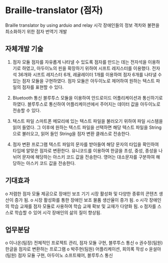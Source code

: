 # Braille-translator (점자)
Braille translator by using arduio and relay
시각 장애인들의 정보 격차와 불편을 최소화하기 위한 점자 번역기 개발


## 자체개발 기술

1) 점자 모듈
점자를 자유롭게 나타낼 수 있도록 점자를 만드는 데는 전자석을 이용하기로 하였고, 아두이노의 핀을 확장하기 위하여 시프트 레지스터를 이용했다. 전자석 36개와 시프트 레지스터 6개, 레귤레이터 1개를 이용하여 점자 6개를 나타낼 수 있는 점자 모듈을 구현하였다. 점자 모듈은 아두이노로 제어하여 원하는 텍스트 파일의 점자를 표현할 수 있다.

  2) Bluetooth 통신
블루투스 모듈을 이용하여 안드로이드 어플리케이션과 통신하기로 하였다. 블루투스로 통신하여 어플리케이션에서 주어지는 데이터 값을 아두이노로 전송할 수 있다.

  3) 텍스트 파일
스마트폰 메모리에 있는 텍스트 파일을 불러오기 위하여 파일 시스템을 읽어 들였다. 그 이후에 원하는 텍스트 파일을 선택하면 해당 텍스트 파일을 String으로 불러오고, 읽어 들인 String을 점자 변환 클래스로 전송한다.
  
  4) 점자 변환 프로그램
텍스트 파일의 문자를 받아들여 해당 문자의 타입을 확인하여 타입에 알맞은 점자로 변환한다. 유니코드를 이용하여 한글을 초성, 중성, 종성을 나뉘어 문자에 해당하는 아스키 코드 값을 전송한다. 영어는 대소문자를 구분하여 해당하는 아스키 코드 값을 전송한다.


## 기대효과 
  o 저렴한 점자 모듈 제공으로 장애인 보조 기기 시장 활성화 및 다양한 종류의 콘텐츠 생산이 증가 됨.
  o 시장 활성화를 통한 장애인 보조 물품 생산율이 증가 됨.
  o 시각 장애인의 학습 교재를 점자 모듈로 사용하여 학습 교재 확보 및 교재가 다양화 됨.
  o 점자를 스스로 학습할 수 있어 시각 장애인의 삶의 질이 향상됨.

## 업무분담
  o 이나온(팀장)
    전체적인 프로젝트 관리, 점자 모듈 구현, 블루투스 통신
  o 권수정(팀원)
    한글을 점자로 변환하는 프로그램
  o 박주현(팀원)
    어플리케이션, 회의록 작성
  o 윤설아(팀원)
    점자 모듈 구현, 아두이노 소프트웨어, 블루투스 통신

